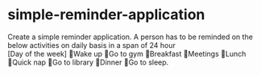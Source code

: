 # simple-reminder-application
Create a simple reminder application. A person has to be reminded on the below activities on daily basis in a span of 24 hour  
[Day of the week] 
Wake up 
Go to gym 
Breakfast
Meetings
Lunch
Quick nap 
Go to library
Dinner
Go to sleep.
